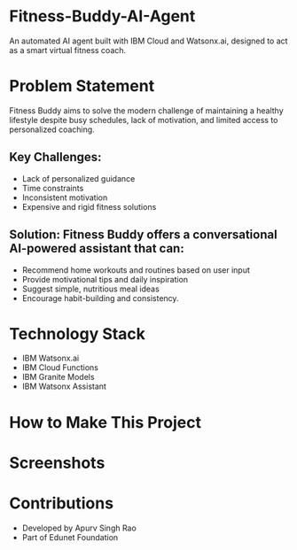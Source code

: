 # Fitness-Buddy-AI-Agent
An automated AI agent built with IBM Cloud and Watsonx.ai, designed to act as a smart virtual fitness coach.

# Problem Statement
Fitness Buddy aims to solve the modern challenge of maintaining a healthy lifestyle despite busy schedules, lack of motivation, and limited access to personalized coaching.

## Key Challenges:
* Lack of personalized guidance
* Time constraints
* Inconsistent motivation
* Expensive and rigid fitness solutions

## Solution: Fitness Buddy offers a conversational AI-powered assistant that can:
* Recommend home workouts and routines based on user input
* Provide motivational tips and daily inspiration
* Suggest simple, nutritious meal ideas
* Encourage habit-building and consistency.

# Technology Stack
* IBM Watsonx.ai
* IBM Cloud Functions
* IBM Granite Models
* IBM Watsonx Assistant

# How to Make This Project

# Screenshots 

# Contributions
* Developed by Apurv Singh Rao
* Part of Edunet Foundation
